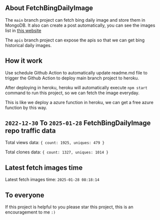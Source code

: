 ## About FetchBingDailyImage

The `main` branch project can fetch bing daily image and store them in MongoDB.
It also can create a post automatically, you can see the images list in [this website](https://oursalbum.netlify.app)

The `apis` branch project can expose the apis so that we can get bing historical daily images.

## How it work

Use schedule Github Action to automatically update readme.md file to trigger the Github Action to deploy main branch project to heroku.

After deploying in heroku, heroku will automatically execute `npm start` command to run this project, so we can fetch the image everyday.

This is like we deploy a azure function in heroku, we can get a free azure function by this way.

## `2022-12-30` To `2025-01-28` FetchBingDailyImage repo traffic data

Total views data: `{ count: 1925, uniques: 479 }`

Total clones data: `{ count: 1327, uniques: 1014 }`

## Latest fetch images time

Latest fetch images time: `2025-01-28 08:18:14`

## To everyone

If this project is helpful to you please star this project, this is an encouragement to me `:)`



